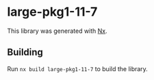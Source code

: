 # large-pkg1-11-7

This library was generated with [Nx](https://nx.dev).

## Building

Run `nx build large-pkg1-11-7` to build the library.
